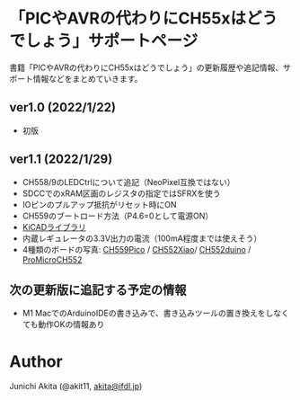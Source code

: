 # 「PICやAVRの代わりにCH55xはどうでしょう」サポートページ

書籍「PICやAVRの代わりにCH55xはどうでしょう」の更新履歴や追記情報、サポート情報などをまとめていきます。

## ver1.0 (2022/1/22)

- 初版

## ver1.1 (2022/1/29)

- CH558/9のLEDCtrlについて追記（NeoPixel互換ではない）
- SDCCでのxRAM区画のレジスタの指定ではSFRXを使う
- IOピンのプルアップ抵抗がリセット時にON
- CH559のブートロード方法（P4.6=0として電源ON）
- [KiCADライブラリ](https://github.com/akita11/KiCAD_Library_CH55x)
- 内蔵レギュレータの3.3V出力の電流（100mA程度までは使えそう）
- 4種類のボードの写真: [CH559Pico](https://github.com/akita11/CH559Pico) / [CH552Xiao](https://github.com/akita11/CH552Xiao)/ [CH552duino](https://github.com/akita11/CH552duino) / [ProMicroCH552](https://github.com/akita11/ProMicroCH552)

## 次の更新版に追記する予定の情報

- M1 MacでのArduinoIDEの書き込みで、書き込みツールの置き換えをしなくても動作OKの情報あり

# Author

Junichi Akita (@akit11, akita@ifdl.jp)
